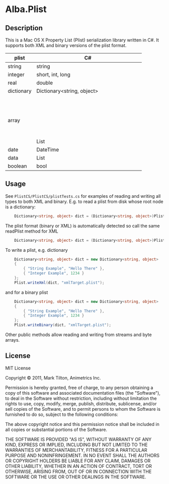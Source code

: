 Alba.Plist
==========

Description
-----------

This is a Mac OS X Property List (Plist) serialization library written in C#. It supports both XML and binary versions of the plist format.

| plist      | C#                         |
|------------|----------------------------|
| string     | string                     |
| integer    | short, int, long           |
| real       | double                     |
| dictionary | Dictionary<string, object> |
| array      | List<object>               |
| date       | DateTime                   |
| data       | List<byte>                 |
| boolean    | bool                       |

Usage
-----

See `PlistCS/PlistCS/plistTests.cs` for examples of reading and writing all types to both XML and binary. E.g. to read a plist from disk whose root node is a dictionary:

```cs
    Dictionary<string, object> dict = (Dictionary<string, object>)Plist.readPlist("testBin.plist");
```

The plist format (binary or XML) is automatically detected so call the same readPlist method for XML

```cs
    Dictionary<string, object> dict = (Dictionary<string, object>)Plist.readPlist("testXml.plist");
```

To write a plist, e.g. dictionary

```cs
    Dictionary<string, object> dict = new Dictionary<string, object>
    {
        { "String Example", "Hello There" },
        { "Integer Example", 1234 }
    };
    Plist.writeXml(dict, "xmlTarget.plist");
```

and for a binary plist

```cs
    Dictionary<string, object> dict = new Dictionary<string, object>
    {
        { "String Example", "Hello There" },
        { "Integer Example", 1234 }
    };
    Plist.writeBinary(dict, "xmlTarget.plist");
```

Other public methods allow reading and writing from streams and byte arrays.

License
-------

MIT License

Copyright © 2011, Mark Tilton, Animetrics Inc.

Permission is hereby granted, free of charge, to any person obtaining a copy of this software and associated documentation files (the "Software"), to deal in the Software without restriction, including without limitation the rights to use, copy, modify, merge, publish, distribute, sublicense, and/or sell copies of the Software, and to permit persons to whom the Software is furnished to do so, subject to the following conditions:

The above copyright notice and this permission notice shall be included in all copies or substantial portions of the Software.

THE SOFTWARE IS PROVIDED "AS IS", WITHOUT WARRANTY OF ANY KIND, EXPRESS OR IMPLIED, INCLUDING BUT NOT LIMITED TO THE WARRANTIES OF MERCHANTABILITY, FITNESS FOR A PARTICULAR PURPOSE AND NONINFRINGEMENT. IN NO EVENT SHALL THE AUTHORS OR COPYRIGHT HOLDERS BE LIABLE FOR ANY CLAIM, DAMAGES OR OTHER LIABILITY, WHETHER IN AN ACTION OF CONTRACT, TORT OR OTHERWISE, ARISING FROM, OUT OF OR IN CONNECTION WITH THE SOFTWARE OR THE USE OR OTHER DEALINGS IN THE SOFTWARE.
